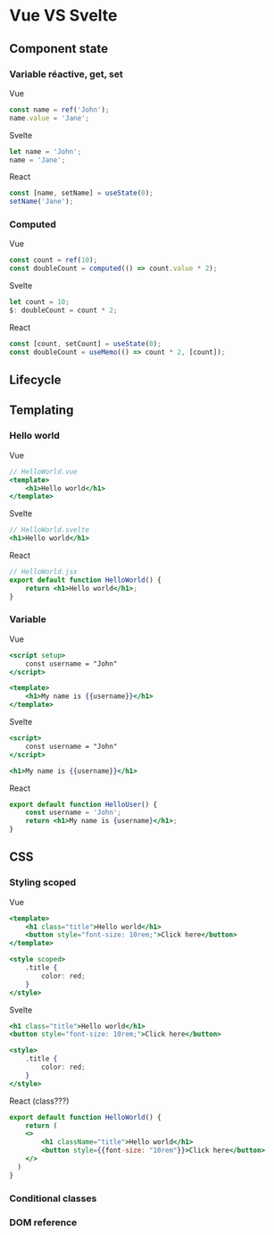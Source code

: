 # Vue VS Svelte

## Component state

### Variable réactive, get, set

Vue

```jsx
const name = ref('John');
name.value = 'Jane';
```

Svelte

```jsx
let name = 'John';
name = 'Jane';
```

React

```jsx
const [name, setName] = useState(0);
setName('Jane');
```

### Computed

Vue

```jsx
const count = ref(10);
const doubleCount = computed(() => count.value * 2);
```

Svelte

```jsx
let count = 10;
$: doubleCount = count * 2;
```

React

```jsx
const [count, setCount] = useState(0);
const doubleCount = useMemo(() => count * 2, [count]);
```

## Lifecycle

## Templating

### Hello world

Vue

```jsx
// HelloWorld.vue
<template>
	<h1>Hello world</h1>
</template>
```

Svelte

```jsx
// HelloWorld.svelte
<h1>Hello world</h1>
```

React

```jsx
// HelloWorld.jsx
export default function HelloWorld() {
	return <h1>Hello world</h1>;
}
```

### Variable

Vue

```jsx
<script setup>
	const username = "John"
</script>

<template>
	<h1>My name is {{username}}</h1>
</template>
```

Svelte

```jsx
<script>
	const username = "John"
</script>

<h1>My name is {{username}}</h1>
```

React

```jsx
export default function HelloUser() {
	const username = 'John';
	return <h1>My name is {username}</h1>;
}
```

## CSS

### Styling scoped

Vue

```jsx
<template>
	<h1 class="title">Hello world</h1>
	<button style="font-size: 10rem;">Click here</button>
</template>

<style scoped>
	.title {
		color: red;
	}
</style>
```

Svelte

```jsx
<h1 class="title">Hello world</h1>
<button style="font-size: 10rem;">Click here</button>

<style>
	.title {
		color: red;
	}
</style>
```

React (class???)

```jsx
export default function HelloWorld() {
	return (
    <>
	    <h1 className="title">Hello world</h1>
	    <button style={{font-size: "10rem"}}>Click here</button>
    </>
  )
}
```

### Conditional classes

### DOM reference
